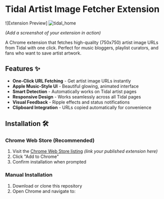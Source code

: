 # Tidal Artist Image Fetcher Extension

![Extension Preview] 
![tidal_home](https://github.com/user-attachments/assets/2627cfbf-806f-437b-bbb5-23093a065ce7)

*(Add a screenshot of your extension in action)*

A Chrome extension that fetches high-quality (750x750) artist image URLs from Tidal with one click. Perfect for music bloggers, playlist curators, and fans who want to save artist artwork.

## Features ✨

- **One-Click URL Fetching** - Get artist image URLs instantly
- **Apple Music-Style UI** - Beautiful glowing, animated interface
- **Smart Detection** - Automatically works on Tidal artist pages
- **Responsive Design** - Works seamlessly across all Tidal pages
- **Visual Feedback** - Ripple effects and status notifications
- **Clipboard Integration** - URLs copied automatically for convenience

## Installation 🛠️

### Chrome Web Store (Recommended)
1. Visit the [Chrome Web Store listing]() *(link your published extension here)*
2. Click "Add to Chrome"
3. Confirm installation when prompted

### Manual Installation
1. Download or clone this repository
2. Open Chrome and navigate to:
